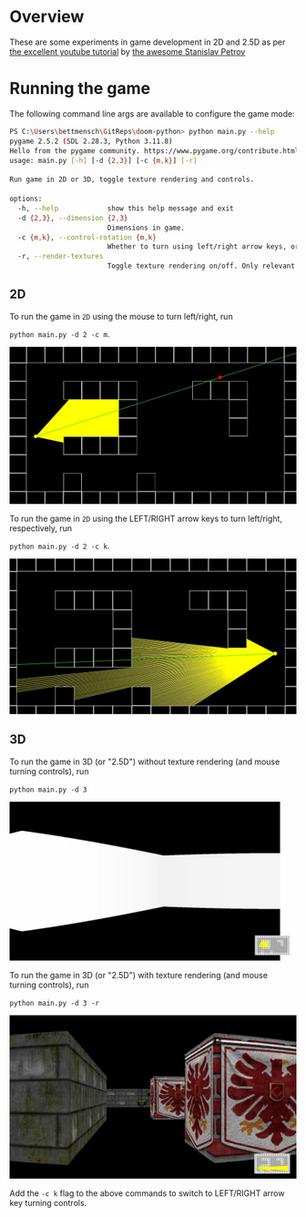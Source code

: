 # Overview

These are some experiments in game development in 2D and 2.5D as per [the excellent youtube tutorial](https://www.youtube.com/watch?v=ECqUrT7IdqQ) by [the awesome  Stanislav Petrov](https://github.com/StanislavPetrovV)

# Running the game

The following command line args are available to configure the game mode:

```bash
PS C:\Users\bettmensch\GitReps\doom-python> python main.py --help
pygame 2.5.2 (SDL 2.28.3, Python 3.11.8)
Hello from the pygame community. https://www.pygame.org/contribute.html
usage: main.py [-h] [-d {2,3}] [-c {m,k}] [-r]

Run game in 2D or 3D, toggle texture rendering and controls.

options:
  -h, --help            show this help message and exit
  -d {2,3}, --dimension {2,3}
                        Dimensions in game.
  -c {m,k}, --control-rotation {m,k}
                        Whether to turn using left/right arrow keys, or the mouse.
  -r, --render-textures
                        Toggle texture rendering on/off. Only relevant in 3D.
```


## **2D**

To run the game in `2D` using the mouse to turn left/right, run

`python main.py -d 2 -c m`.

![2D screenshot](./image/doom-python-2d-mouse.JPG)

To run the game in `2D` using the LEFT/RIGHT arrow keys to turn left/right, respectively, run

`python main.py -d 2 -c k`.

![2D screenshot](./image/doom-python-2d.JPG)

## **3D**

To run the game in 3D (or "2.5D") without texture rendering (and mouse turning controls), run

`python main.py -d 3`

![2.5D screenshot](./image/doom-python-3d-mouse.JPG)

To run the game in 3D (or "2.5D") with texture rendering (and mouse turning controls), run

`python main.py -d 3 -r`

![2.5D with texture screenshot](./image/doom-python-3d-mouse-texture.JPG)

Add the `-c k` flag to the above commands to switch to LEFT/RIGHT arrow key turning controls.